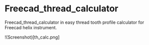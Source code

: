 # Freecad_thread_calculator
Freecad_thread_calculator in easy thread tooth profile calculator for Freecad helix instrument.

!(Screenshot)[th_calc.png]
